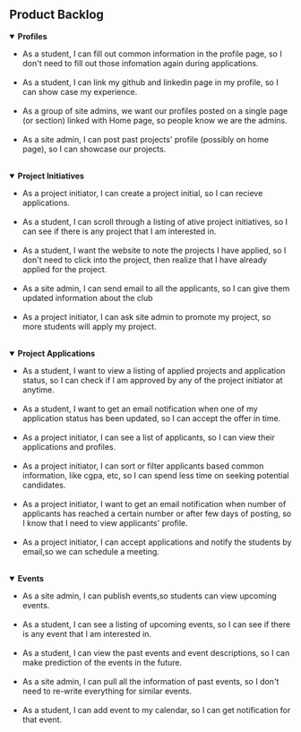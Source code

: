 ## Product Backlog

<details open>
<summary><strong>Profiles</strong></summary>
<ul>
    <li>As a student, I can fill out common information in the profile page, so I don't need to fill out those infomation again during applications.</li>
    <br>
    <li>As a student, I can link my github and linkedin page in my profile, so I can show case my experience.</li>
    <br>
    <li>As a group of site admins, we want our profiles posted on a single page (or section) linked with Home page, so people know we are the admins.</li>
    <br>
    <li>As a site admin, I can post past projects' profile (possibly on home page), so I can showcase our projects.</li>
</ul>
</details>
<br>
<details open>
<summary><strong>Project Initiatives</strong></summary>
<ul>
    <li>As a project initiator, I can create a project initial, so I can recieve applications.</li>
    <br>
    <li>As a student, I can scroll through a listing of ative project initiatives, so I can see if there is any project that I am interested in.</li>
    <br>
    <li>As a student, I want the website to note the projects I have applied, so I don't need to click into the project, then realize that I have already applied for the project.</li>
    <br>
    <li>As a site admin, I can send email to all the applicants, so I can give them updated information about the club</li>
    <br>
    <li>As a project initiator, I can ask site admin to promote my project, so more students will apply my project.</li>
</ul>
</details>
<br>
<details open>
<summary><strong>Project Applications</strong></summary>
<ul>
    <li>As a student, I want to view a listing of applied projects and application status, so I can check if I am approved by any of the project initiator at anytime.</li>
    <br>
    <li>As a student, I want to get an email notification when one of my application status has been updated, so I can accept the offer in time.</li>
    <br>
    <li>As a project initiator, I can see a list of applicants, so I can view their applications and profiles.</li>
    <br>
    <li>As a project initiator, I can sort or filter applicants based common information, like cgpa, etc, so I can spend less time on seeking potential candidates.</li>
    <br>
    <li>As a project initiator, I want to get an email notification when number of applicants has reached a certain number or after few days of posting, so I know that I need to view applicants' profile.</li>
    <br>
    <li>As a project initiator, I can accept applications and notify the students by email,so we can schedule a meeting.</li>
</ul>
</details>
<br>
<details open>
<summary><strong>Events</strong></summary>
<ul>
    <li>As a site admin, I can publish events,so students can view upcoming events.</li>
    <br>
    <li>As a student, I can see a listing of upcoming events, so I can see if there is any event that I am interested in.</li>
    <br>
    <li>As a student, I can view the past events and event descriptions, so I can make prediction of the events in the future.</li>
    <br>
    <li>As a site admin, I can pull all the information of past events, so I don't need to re-write everything for similar events.</li>
    <br>
    <li>As a student, I can add event to my calendar, so I can get notification for that event.</li>
    <br>
</ul>
</details>
<br>

